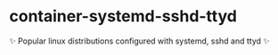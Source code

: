 # container-systemd-sshd-ttyd
✨ Popular linux distributions configured with systemd, sshd and ttyd ✨
